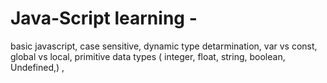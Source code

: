 # Java-Script  learning -
basic javascript,
case sensitive,
dynamic type detarmination,
var vs const,
global vs local,
primitive data types ( integer, float, string, boolean,  Undefined,)
, 
